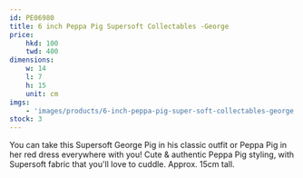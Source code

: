 ```yaml
---
id: PE06980
title: 6 inch Peppa Pig Supersoft Collectables -George
price:
    hkd: 100
    twd: 400
dimensions:
    w: 14
    l: 7
    h: 15
    unit: cm
imgs: 
    - 'images/products/6-inch-peppa-pig-super-soft-collectables-george.png'
stock: 3
---
```

You can take this Supersoft George Pig in his classic outfit or Peppa Pig in her red dress everywhere with you! Cute & authentic Peppa Pig styling, with Supersoft fabric that you'll love to cuddle. Approx. 15cm tall.